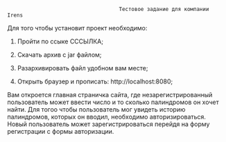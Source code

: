                                         
                                        Тестовое задание для компании Irens
                                        
Для того чтобы установит проект необходимо:

1) Пройти по ссыке СССЫЛКА;

2) Скачать архив с jar файлом;

3) Разархивировать файл удобном вам месте;

4) Открыть браузер и прописать: http://localhost:8080;

Вам откроется главная страничка сайта, где незарегистрированный пользователь может ввести число и то сколько палиндромов 
он хочет найти. Для тогоо чтобы пользователь мог увидеть историю палиндромов, которых он вводил, необходимо авторизироваться.
Новый пользователь может зарегистрироваться перейдя на форму регистрации с формы авторизации.
